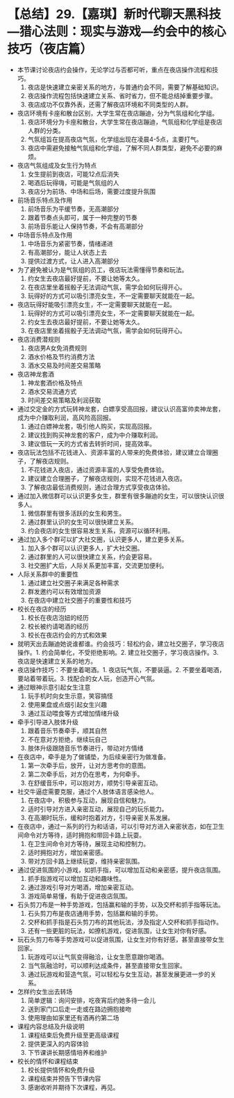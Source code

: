 # 【总结】29.【嘉琪】新时代聊天黑科技—猎心法则：现实与游戏—约会中的核心技巧（夜店篇）

-   本节课讨论夜店约会操作，无论学过与否都可听，重点在夜店操作流程和技巧。
    1.  夜店是快速建立亲密关系的地方，与普通约会不同，需要了解基础知识。
    2.  夜店操作流程包括快速建立关系、省时省力，但不能总结掉重要步骤。
    3.  夜店成功不仅靠外表，还需了解夜店环境和不同类型的人群。
-   夜店环境有卡座和散台区别，大学生常在夜店蹦迪，分为气氛组和化学组。
    1.  夜店环境分为卡座和散台，大学生常在夜店蹦迪，气氛组和化学组是夜店人群的分类。
    2.  气氛组旨在提高夜店气氛，化学组出现在凌晨4-5点，主要打气。
    3.  夜店中需避免接触气氛组和化学组，了解不同人群类型，避免不必要的麻烦。
-   夜店气氛组成及女生行为特点
    1.  女生提前到夜店，可能12点后消失
    2.  喝酒后玩得嗨，可能是气氛组的人
    3.  夜店分为前场、中场和后场，需要过度提升氛围
-   前场音乐特点及作用
    1.  前场音乐为平缓节奏，无高潮部分
    2.  跟着节奏点头即可，属于一种完整的节奏
    3.  前场音乐能让人保持节奏，不会有高潮部分
-   中场音乐特点及作用
    1.  中场音乐为紧密节奏，情绪递进
    2.  有高潮部分，能让人状态上去
    3.  提供过渡方式，让人进入高潮部分
-   为了避免被认为是气氛组的员工，夜店玩法需懂得节奏和玩法。
    1.  约女生去夜店最好提前，不要让她等太久。
    2.  在夜店里坐着摇骰子无法调动气氛，需学会如何玩得开心。
    3.  玩得好的方式可以吸引漂亮女生，不一定需要聊天就能在一起。
-   夜店玩得好能吸引漂亮女生，不一定需要聊天就能在一起。
    1.  玩得好的方式可以吸引漂亮女生，不一定需要聊天就能在一起。
    2.  约女生去夜店最好提前，不要让她等太久。
    3.  在夜店里坐着摇骰子无法调动气氛，需学会如何玩得开心。
-   夜店消费潜规则
    1.  夜店男A女免消费规则
    2.  酒水价格及节约消费方法
    3.  酒水交易及时间差交易策略
-   夜店神龙套酒
    1.  神龙套酒价格及特点
    2.  酒水交易流通方式
    3.  时间差交易策略及利润获取
-   通过交定金的方式玩转神龙套，白嫖享受高回报，建议认识高富帅卖神龙套，成为中介赚取利润，高风险高回报。
    1.  通过白嫖神龙套，吸引他人购买，实现高回报。
    2.  建议找到购买神龙套的客户，成为中介赚取利润。
    3.  建议借玩一天的方式省去转折时间，提高效率。
-   夜店玩法包括不花钱进入、资源丰富的人带来的免费体验，建议建立合理圈子，了解夜店规则。
    1.  不花钱进入夜店，通过资源丰富的人享受免费体验。
    2.  建议建立合理圈子，了解夜店规则，实现不花钱进入夜店。
    3.  了解夜店最低消费规则，通过合理方式享受夜店体验。
-   通过加入微信群可以认识更多女生，群里有很多蹦迪的女生，可以很快认识很多人。
    1.  微信群里有很多活跃的女生和男生。
    2.  通过群里认识的女生可以很快建立关系。
    3.  约会夜店的女生很容易发生关系，资源可以循环利用。
-   通过加入多个群可以扩大社交圈，认识更多人，建立更多关系。
    1.  加入多个群可以认识更多人，扩大社交圈。
    2.  通过群里的人可以很快建立关系，约会更容易。
    3.  社交圈扩大后，人际关系更加丰富，交流更加便利。
-   人际关系群中的重要性
    1.  通过建立社交圈子来满足各种需求
    2.  群发邀约可以有效增加资源
    3.  在夜店中建立社交圈子的重要性和技巧
-   校长在夜店的经历
    1.  校长在夜店泡妞的经历
    2.  校长被约请喝酒的经历
    3.  校长在夜店约会的方式和效果
-   就明天出去蹦迪她说谁都谁。约会技巧：轻松约会，建立社交圈子，学习夜店操作。1. 约会简单化，不受拒绝影响。2. 建立社交圈子，学习夜店操作。3. 夜店是快速建立关系的地方。
-   夜店操作技巧：不要坐着喝酒。1. 夜店玩气氛，不要装逼。2. 不要坐着喝酒，要站着带着玩。3. 找配合的女人玩，创造开心气氛。
-   通过眼神示意引起女生注意
    1.  玩手机时向女生示意，笑容搞怪
    2.  使用果盘或点烟引起女生兴趣
    3.  通过互动喂食等方式增加情绪升级
-   牵手引导进入肢体升级
    1.  跟着音乐节奏牵手，顺其自然
    2.  不在意对方拒绝，继续玩自己
    3.  肢体升级跟随音乐节奏进行，带动对方情绪
-   在夜店中，牵手是为了做铺垫，为后续亲密行为做准备。
    1.  第一次牵手后，放开，让对方思考你的意图。
    2.  第二次牵手后，对方仍在思考，为何牵手。
    3.  在舒缓音乐中，可以抱对方，顺势引导亲密互动。
-   社交牛逼症需要克服，通过个人肢体语言感染他人。
    1.  在夜店中，积极参与互动，展现自信和魅力。
    2.  适时引导对方进入亲密互动，展现自己的玩乐能力。
    3.  在高潮时玩乐，缓和时抱着对方，引导亲密关系发展。
-   在夜店中，通过一系列的行为和话语，可以引导对方进入亲密状态，如在卫生间命令对方等待，适时拥抱和带回卡路上玩耍。
    1.  在卫生间命令对方等待，展现主动和控制力。
    2.  适时拥抱对方，增加亲密感。
    3.  带对方回卡路上继续玩耍，维持亲密氛围。
-   通过促进氛围的小游戏，如抓手指，可以增加互动和亲密感，提升夜店氛围。
    1.  抓手指游戏可以增加互动和趣味性。
    2.  通过游戏引导对方喝酒，增加亲密互动。
    3.  游戏简单易懂，有助于促进夜店氛围。
-   石头剪刀布是一种手势游戏，包括赢和输的手势，以及交杯和抓手指等玩法。
    1.  石头剪刀布是夜店通用手势，包括赢和输的手势。
    2.  交杯和抓手指是石头剪刀布的其他玩法，涉及指定人交杯和抓手指动作。
    3.  还有一些更脏的玩法，如撩机游戏，促进氛围，让女生对你有好感。
-   玩石头剪刀布等手势游戏可以促进氛围，让女生对你有好感，甚至直接带女生回家。
    1.  玩游戏可以让气氛变得融洽，让女生愿意跟你喝酒。
    2.  当气氛融洽时，可以顺利达成条件，甚至直接带女生回家。
    3.  通过玩游戏和营造气氛，可以轻松与女生互动，甚至发展更进一步的关系。
-   怎样约女生出去转场
    1.  简单逻辑：询问安排，吃夜宵后约她多待一会儿
    2.  送到家门口后走一走或在路边拥抱接吻
    3.  使用理由如家里还有酒再约第二场
-   课程内容总结及升级说明
    1.  课程结束后免费升级至更高级课程
    2.  提供更深入的内容体验
    3.  下节课讲长期感情培养和维护
-   校长的情怀和课程结束
    1.  校长提供情怀和免费升级
    2.  课程结束并预告下节课内容
    3.  感谢收听并期待下次课程，再见。
